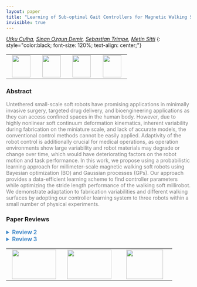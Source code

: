 ```yaml
---
layout: paper
title: "Learning of Sub-optimal Gait Controllers for Magnetic Walking Soft Millirobots"
invisible: true
---
```

*[Utku Culha](https://utkuculha.com/),  [Sinan Ozgun Demir](https://pi.is.mpg.de/person/sinandemir),  [Sebastian Trimpe](https://ics.is.mpg.de/person/strimpe),  [Metin Sitti](https://pi.is.mpg.de/person/sitti)*
{: style="color:black; font-size: 120%; text-align: center;"}

<table width="30%"> <tr>
<td style="width: 20%; text-align: center;"><a href="http://www.roboticsproceedings.org/rss16/p070.pdf"><img src="{{ site.baseurl }}/images/paper_link.png"
width = "50"  height = "60"/> </a> </td>

<td style="width: 20%; text-align: center;"><a href="https://utkuculha.com/wp-content/uploads/2020/06/RSS_Supplementary_Video1.mp4"><img src="{{ site.baseurl }}/images/video_link.png"
width = "50"  height = "60"/> </a> </td>

<td style="width: 20%; text-align: center;"><a href="https://utkuculha.com/wp-content/uploads/2020/06/RSS_Supplementary_Video2.mp4"><img src="{{ site.baseurl }}/images/video_link.png"
width = "50"  height = "60"/> </a> </td>

<td style="width: 20%; text-align: center;"><a href="https://utkuculha.com/wp-content/uploads/2020/06/RSS_Supplementary_Video3.mp4"><img src="{{ site.baseurl }}/images/video_link.png"
width = "50"  height = "60"/> </a> </td>

</tr></table>

### Abstract
<html><p style="color:gray; font-size: 100%; text-align: justified;">
Untethered small-scale soft robots have promising applications in minimally invasive surgery, targeted drug delivery, and bioengineering applications as they can access confined spaces in the human body. However, due to highly nonlinear soft continuum deformation kinematics, inherent variability during fabrication on the miniature scale, and lack of accurate models, the conventional control methods cannot be easily applied. Adaptivity of the robot control is additionally crucial for medical operations, as operation environments show large variability and robot materials may degrade or change over time, which would have deteriorating factors on the robot motion and task performance. In this work, we propose using a probabilistic learning approach for millimeter-scale magnetic walking soft robots using Bayesian optimization (BO) and Gaussian processes (GPs). Our approach provides a data-efficient learning scheme to find controller parameters while optimizing the stride length performance of the walking soft millirobot. We demonstrate adaptation to fabrication variabilities and different walking surfaces by adopting our controller learning system to three robots within a small number of physical experiments. 
</p></html>

### Paper Reviews
<details><summary style="font-size:110%; color:#438BCA; cursor: pointer;"><b> Review 2</b></summary>
<p style="color:gray; font-size: 100%; text-align: justified; white-space: pre-line">
The work has an excellent motivation, meaningful problem statement and goal. The scope of the work is clear, and it is refreshing to read a paper which so clearly articulates what exactly is being studied (and what aspects of the work are not being claimed as novel). 
There is a clear need for this type of result in the micro-robotics community. This data-driven approach nicely complements the recent state of the art advances in microrobotic fabrication and control, which are primarily guided by physics-based models. This work studies whether a data-driven approach could yield a better controller for one particular gait of walking for a flexible magnetic sheet. The authors wisely choose to study the exact device already published in several works, which allows them to make fair comparisons in a meaningful and helpful way to the community. 
I think this type of approach should be adopted as an additional tool for the micro-robotics community, which (unlike most sub-fields in robotics) thus far mostly avoided the use of ML techniques for design and control. The authors have accurately captured the micro-robotics specific data collection challenge here, and so I see this work as being very valuable for the community. While a physics-based approach will likely continue to play a dominant role in micro-robotics research approach, publications such as this one will help the community evaluate the value of data-driven approaches.

The primary thesis of this work is that due to a large search space (four controller parameters over a continuum of values), it is not feasible to experimentally evaluate the entire search space to find the optimal control inputs. Logically, this motivates the use of Bayesian optimization. However, the paper does not explicitly test the thesis, which would require the authors to test a "brute force" search over the search space in a random or systematic manner (with the same 20x3=60 experiments). I presume that doing so would result in a poorer stride length than the BO method, but it would allow you to more directly claim the success of the method.

Comments on the paper:
A reader of this paper likely needs to be familiar with Bayesian optimization and Guassian process method to understand the paper fully because the methods are only explained briefly. Given that the most valuable target audience of this work may be the micro-roboticists who thus far have shied away from data-driven methods, those people may not have the background needed to read the paper. My suggestion for this paper to have maximum impact would be to include some additional basic descriptions of the algorithms used to "hold the hand" of the reader in section III. 
The primary result of the paper is not stated in the abstract.
The authors interchangeably use the terms millirobot and miniature robot. It might be clearer to choose one.
On page 3, it is stated that there are 203,520 possible parameter sets. This is an arbitrary number dependent on the step sizes, which are not stated. Can you make a more disciplined argument for a particular step size based on the expected sensitivity to each parameter in the observed data?
The results of Table 1 show that robot 2 gets a better stride length without the prior! This is counter to the claims made throughout the discussion section which claim that the prior always helps.
Figure 7: is the vertical axis the stride length, or the improvement in stride length?
The Conclusions section of the paper is summarizing and re-stating claims that are already made elsewhere. It does not add value to the paper and should be removed.

</p> </details>

<details><summary style="font-size:110%; color:#438BCA; cursor: pointer;"><b> Review 3</b></summary>
<p style="color:gray; font-size: 100%; text-align: justified; white-space: pre-line">
## 1. General feel:
The authors adopt a method for manufacturing millimiter-scale "millirobots" that are activated using an external field, and then apply Bayesian Optimization to determine a suitable parameter set from a search space containing four free variables.

The motivation seems reasonable, namely to improve the locomotive efficiency of such a robot.

However, I question the approach and the results. Major comments:
1. Why Bayesian Optimization? There are numerous other possible algorithms for optimizing robot gaits, including "Intelligent Trial-and-Error" [1], genetic algorithms [2, 3], policy gradients [4], and many others throughout various areas of robotics.
2. Why is your data so noisy? The paper you are using as your benchmark (reference [27 of submission 1301], specifically the most-relevant section on walking P 49-54 of the supplementary information, but also for other gait classes) has much lower noise than e.g. your Fig. 4, 5, 7. 
- Related, you report many values as "X +/- Y" without stating the width of this confidence interval. Is that one SD? 95% CI? etc.
- Related, did you report the benchmarks' actual mean and variance, or are the reported "benchmarks" the values obtained on your hardware with their parameters (by assumption, you are referring to the parameters in Fig. S13 on Page 49 of the supplementary information of [27 of submission 1301])?
3. The data noise puts into further question the utility of the reported results.

Combining the points in item 2 and 3 above, it is unclear what p-values you use for drawing conclusions. Thus, even though you might actually have presented significant improvements and simply  have issues with your specific hardware manufacturing setup, it is unclear how others can benefit from and build upon these reported results.



## 2. Technical merit, etc.:
I'll reference the text as p[page in manuscript = PDF page -1].[lines]

p1 The claim "safe human, which are hard to achieve using conventional rigid materials" is misleading. Collision avoidance is a well-developed field, including quite impressive results even dating back to, for one of many examples, 2012 [5]
p1 "However, these controllers typically depend on the continuous sensing of symmetric body deformations and computationally heavy model solutions" ... what does this mean?
p1 The tasks mentioned in the end of the second paragraph are not unique to medical robotics.
"Soft mobile robots targeting medical applications have further constraints such as the dynamic task environment, complex deformation kinematics, fabrication-dependent performance variations, and actuation/sensing limitations, which require adaptive and data-efficient control methods [14]."
p2 How much does restricting alpha affect the results? This could be an interesting study: finding the marginal contribution of each parameter, and which ranges are useful.
p3 "In addition to the virtual infinite degrees of freedom inherited by the soft materials, the controller parameters existed in a continuous space, making an exhaustive manual search using physical experiments impractical." This is nonsense. Doing grid search or some guided binary search should reduce the number of experiments to a manageable number. This should be compared to the proposed GP method. Furthermore, design of experiments is a well-developed field, and might provide further insight. Not to mention other methods like PSO, gradient descent, etc., that could be adapted, in addition to the algorithms mentioned in my comments above (references [1,2,3,4]).
p3 "The magnetic soft millirobots in our paper do not have an inverse kinematic (see Fig. 2b) or dynamics model that would allow us to run a systematic numerical analysis to find the control parameters for the optimum stride length performance." While this is partially true, it is severely downplaying the extensive characterization, theoretical analysis (definitely incomplete, but still more than the authors of submission 1301 would make it seem) and data available in [27 of submission 1301].
p3 "Therefore, following the arguments in [27], α1 and α2 are limited to [10 - 50]° and [40 - 80]° respectively." What arguments? State briefly.
p3-4 Please explain what the primes ' and asterisks * mean when applied to your variables. I interpret ' as transpose, but subtracting \theta^' from \theta results in a dimension mismatch for a vector \theta and previously you say it is describing a 1-D case.
p4 "The center of the uniform magnetic field coincides with the center of the test environment and has a size of 40 mm3" Is it 40 mm edge length, or 40 mm3 total volume?
p4 If you colored the x'es with the same color scheme (maybe with a black outline), it might make it easier to interpret the error. Currently it is unclear how effective the regression is in this parameter plane.
p5 The experimental design seems unjustified/random. WHy 18 trials, then 38, then 17, then 50 for each treatment?
p6 Table 1 Are these variances plus minus 40, or variances *of the mean*? 0.4 seems lower than what your data suggest (e.g. Fig. 4,5)
p7 "Also, the kinematic models of the small-scale robots can be improved by utilizing the constant curvature (CC) approximations [10] and finite element analysis (FEA) methods [11]." What about the analytic solutions presented in [27 of submission 1301]?


[1] A. Cully, J. Clune, D. Tarapore, and J.-B. Mouret, “Robots that can adapt like animals,” Nature, vol. 521, no. 7553, pp. 503–507, May 2015, doi: 10.1038/nature14422.
[2]S. Kriegman, S. Walker, D. Shah, M. Levin, R. Kramer-Bottiglio, and J. Bongard, “Automated shapeshifting for function recovery in damaged robots,” in Robotics: Science and Systems, Freiburg im Breisgau, Germany, 2019.
[3]C. Paul, F. J. Valero-Cuevas, and H. Lipson, “Design and control of tensegrity robots for locomotion,” IEEE Transactions on Robotics, vol. 22, no. 5, pp. 944–957, Oct. 2006, doi: 10.1109/TRO.2006.878980.
[4]F. Sehnke, C. Osendorfer, T. Rückstieß, A. Graves, J. Peters, and J. Schmidhuber, “Parameter-exploring policy gradients,” Neural Networks, vol. 23, no. 4, pp. 551–559, May 2010, doi: 10.1016/j.neunet.2009.12.004.
[5]F. Flacco, T. Kröger, A. D. Luca, and O. Khatib, “A depth space approach to human-robot collision avoidance,” in 2012 IEEE International Conference on Robotics and Automation, 2012, pp. 338–345, doi: 10.1109/ICRA.2012.6225245.


## 3. Comments on Multimedia (Videos, etc.)
+ scale bar
+ consistent sizing and viewing angle
- lighting (video 1 is appropriate, Video 2 is darker, video 3 is very dark)
- None of the video speeds make sense, which diminishes the value of the multimedia.
    Video 1 has different speeds, and it is unclear why each speed was chosen. For example, why speed up the top row? It already appears jumpy, and speeding it up just makes it look more jumpy. For clarity, I recommend putting all gaits on the same 1x speed, since none of the speed adjustments appear justified.
    The difference in speed between video 1 and 2 is confusing to compare "optimal" with the others
    Video 2 should have all robots at the same speed in order for the comparison to be more meaningful.

    Same comment for Video 3. Why did you slow down the parameters which were optimized for the smooth surface? It seems if you're trying to compare the parameters that were optimized for smooth vs. rough, on the same rough surface... that you'd put both at the same speed.
</p> </details>

<table width="100%"><tr><td style="width: 30%; text-align: center;"><a href="{{ site.baseurl }}/program/papers/69"> <img src="{{ site.baseurl }}/images/previous_icon.png" width = "120"  height = "80"/> </a> </td>

<td style="width: 30%; text-align: center;"><a href="{{ site.baseurl }}/program/papers"> <img src="{{ site.baseurl }}/images/overview_icon.png" width = "120"  height = "80"/> </a> </td> 

<td style="width: 30%; text-align: center;"><a href="{{ site.baseurl }}/program/papers/71"> <img src="{{ site.baseurl }}/images/next_icon.png" width = "100"  height = "80"/> </a> </td> 

</tr></table>

